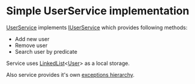 # Simple UserService implementation
[UserService](https://github.com/ShiloDenis1997/EPAM.RD.2017F.Shilo.01/blob/master/UserServiceLibrary/UserService.cs) implements 
[IUserService](https://github.com/ShiloDenis1997/EPAM.RD.2017F.Shilo.01/blob/master/UserServiceLibrary/Interfaces/IUserService.cs) which provides following methods:

* Add new user
* Remove user
* Search user by predicate

Service uses [LinkedList](https://msdn.microsoft.com/ru-ru/library/he2s3bh7%28v=vs.110%29.aspx?f=255&MSPPError=-2147217396)<[User](https://github.com/ShiloDenis1997/EPAM.RD.2017F.Shilo.01/blob/master/UserServiceLibrary/User.cs)> as a local storage.

Also service provides it's own [exceptions hierarchy](https://github.com/ShiloDenis1997/EPAM.RD.2017F.Shilo.01/tree/master/UserServiceLibrary/Exceptions).

